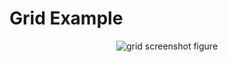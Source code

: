 # Grid Example

<p align="center">
  <img src="https://github.com/planelles20/modern-openGL-practice/blob/master/example2/result/gridScreenshot.png?raw=true" alt="grid screenshot figure"/>
</p>
